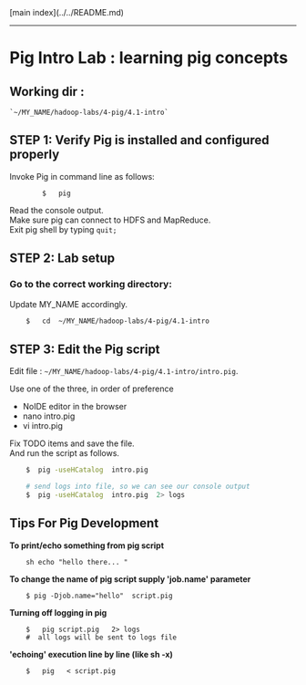 <link rel='stylesheet' href='../../assets/css/main.css'/>
[main index](../../README.md)

---- 

# Pig Intro Lab : learning pig concepts

## Working dir : 
    `~/MY_NAME/hadoop-labs/4-pig/4.1-intro`

## STEP 1: Verify Pig is installed and configured properly
Invoke Pig in command line as follows:
```
        $   pig
```
Read the console output.  
Make sure pig can connect to HDFS and MapReduce.  
Exit pig shell by typing    `quit;`

## STEP 2:  Lab setup

### Go to the correct working directory:
Update MY_NAME accordingly.
```bash
    $   cd  ~/MY_NAME/hadoop-labs/4-pig/4.1-intro
```


## STEP 3:  Edit the Pig script

Edit file :    `~/MY_NAME/hadoop-labs/4-pig/4.1-intro/intro.pig`.  

Use one of the three, in order of preference
* NoIDE editor in the browser
* nano intro.pig
* vi intro.pig

Fix TODO items and save the file.   
And run the script as follows.

```bash
    $  pig -useHCatalog  intro.pig

    # send logs into file, so we can see our console output
    $  pig -useHCatalog  intro.pig  2> logs
```

## Tips For Pig Development

**To print/echo something from pig script**
```pig
    sh echo "hello there... "
```

**To change the name of pig script supply 'job.name' parameter** 
```
    $ pig -Djob.name="hello"  script.pig
```

**Turning off logging in pig** 
```
    $   pig script.pig   2> logs
    #  all logs will be sent to logs file
```
**'echoing' execution line by line   (like sh -x)** 
```
    $   pig   < script.pig
```
